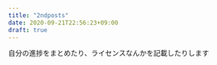 ```yaml
---
title: "2ndposts"
date: 2020-09-21T22:56:23+09:00
draft: true
---
```


自分の進捗をまとめたり、ライセンスなんかを記載したりします
